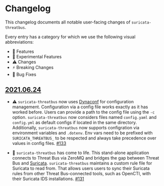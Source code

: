 # Changelog

This changelog documents all notable user-facing changes of
`suricata-threatbus`.

Every entry has a category for which we use the following visual abbreviations:

- 🎁 Features
- 🧬 Experimental Features
- ⚠️ Changes
- ⚡️ Breaking Changes
- 🐞 Bug Fixes

<!-- ## Unreleased -->

## [2021.06.24]


- ⚠️ `suricata-threatbus` now uses
  [Dynaconf](https://github.com/rochacbruno/dynaconf) for configuration
  management. Configuration via a config file works exactly as it has worked
  before. Users can provide a path to the config file using the `-c` option.
  `suricata-threatbus` now considers files named `config.yaml` and `config.yml`
  as default configs if located in the same directory. Additionally,
  `suricata-threatbus` now supports configration via environment variables and
  `.dotenv`. Env vars need to be prefixed with `SURICATA_THREATBUS_` to be
  respected and always take precedence over values in config files.
  [#133](https://github.com/tenzir/threatbus/pull/133)

- 🎁 `suricata-threatbus` has come to life. This stand-alone application
  connects to Threat Bus via ZeroMQ and bridges the gap between Threat Bus and
  [Suricata](https://suricata.io/). `suricata-threatbus` maintains a custom
  rule file for Suricata to read from. That allows users users to sync their
  Suricata rules from other Threat Bus-connected tools, such as OpenCTI, with
  their Suricata IDS installations.
  [#131](https://github.com/tenzir/threatbus/pull/131)

[2021.06.24]: https://github.com/tenzir/threatbus/releases/tag/2021.06.24

